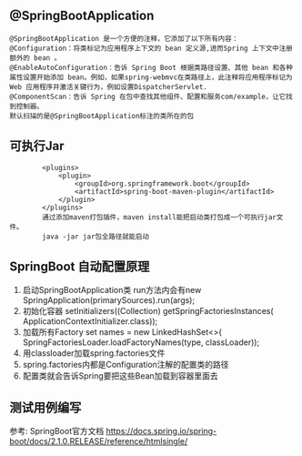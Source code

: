 
## @SpringBootApplication
```
@SpringBootApplication 是一个方便的注释，它添加了以下所有内容：
@Configuration：将类标记为应用程序上下文的 bean 定义源,进而Spring 上下文中注册额外的 bean 。
@EnableAutoConfiguration：告诉 Spring Boot 根据类路径设置、其他 bean 和各种属性设置开始添加 bean。例如，如果spring-webmvc在类路径上，此注释将应用程序标记为 Web 应用程序并激活关键行为，例如设置DispatcherServlet.
@ComponentScan：告诉 Spring 在包中查找其他组件、配置和服务com/example，让它找到控制器。
默认扫描的是@SpringBootApplication标注的类所在的包
```

## 可执行Jar
```
        <plugins>
			<plugin>
				<groupId>org.springframework.boot</groupId>
				<artifactId>spring-boot-maven-plugin</artifactId>
			</plugin>
		</plugins>
		通过添加maven打包插件，maven install能把启动类打包成一个可执行jar文件。
		java -jar jar包全路径就能启动
```

## SpringBoot 自动配置原理
1. 启动SpringBootApplication类
   run方法内会有new SpringApplication(primarySources).run(args);
2. 初始化容器 
   setInitializers((Collection) getSpringFactoriesInstances(
   ApplicationContextInitializer.class));
3. 加载所有Factory
   set<String> names = new LinkedHashSet<>(
   SpringFactoriesLoader.loadFactoryNames(type, classLoader));
4. 用classloader加载spring.factories文件
5. spring.factories内都是Configuration注解的配置类的路径
6. 配置类就会告诉Spring要把这些Bean加载到容器里面去



## 测试用例编写

参考: SpringBoot官方文档 https://docs.spring.io/spring-boot/docs/2.1.0.RELEASE/reference/htmlsingle/
